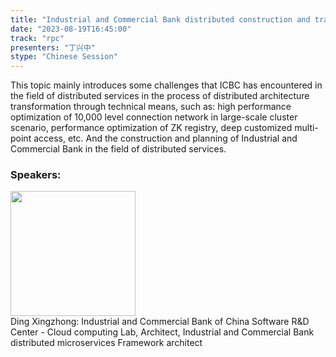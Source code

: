```yaml
---
title: "Industrial and Commercial Bank distributed construction and transformation practice"
date: "2023-08-19T16:45:00"
track: "rpc"
presenters: "丁兴中"
stype: "Chinese Session"
---
```

This topic mainly introduces some challenges that ICBC has encountered in the field of distributed services in the process of distributed architecture transformation through technical means, such as: high performance optimization of 10,000 level connection network in large-scale cluster scenario, performance optimization of ZK registry, deep customized multi-point access, etc. And the construction and planning of Industrial and Commercial Bank in the field of distributed services.
 ### Speakers: 
 <img src="https://img.bagevent.com/resource/20230613/1417156390.jpg" width="200" /><br>Ding Xingzhong: Industrial and Commercial Bank of China Software R&D Center - Cloud computing Lab, Architect, Industrial and Commercial Bank distributed microservices Framework architect
 <br><br>